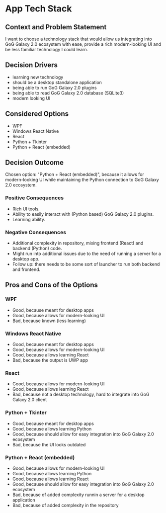 # App Tech Stack

## Context and Problem Statement

I want to choose a technology stack that would allow us integrating into GoG Galaxy 2.0 ecosystem with ease, provide a rich modern-looking UI and be less familiar technology I could learn.

## Decision Drivers

* learning new technology
* should be a desktop standalone application
* being able to run GoG Galaxy 2.0 plugins
* being able to read GoG Galaxy 2.0 database (SQLite3)
* modern looking UI

## Considered Options

* WPF
* Windows React Native
* React
* Python + Tkinter
* Python + React (embedded)

## Decision Outcome

Chosen option: "Python + React (embedded)", because it allows for modern-looking UI while maintaining the Python connection to GoG Galaxy 2.0 ecosystem.

### Positive Consequences

* Rich UI tools.
* Ability to easily interact with (Python based) GoG Galaxy 2.0 plugins.
* Learning ability.

### Negative Consequences

* Additional complexity in repository, mixing frontend (React) and backend (Python) code.
* Might run into additional issues due to the need of running a server for a desktop app.
* Follow up: there needs to be some sort of launcher to run both backend and frontend.

## Pros and Cons of the Options

### WPF

* Good, because meant for desktop apps
* Good, because allows for modern-looking UI
* Bad, because known (less learning)

### Windows React Native

* Good, because meant for desktop apps
* Good, because allows for modern-looking UI
* Good, because allows learning React
* Bad, because the output is UWP app

### React

* Good, because allows for modern-looking UI
* Good, because allows learning React
* Bad, because not a desktop technology, hard to integrate into GoG Galaxy 2.0 client

### Python + Tkinter

* Good, because meant for desktop apps
* Good, because allows learning Python
* Good, because should allow for easy integration into GoG Galaxy 2.0 ecosystem
* Bad, because the UI looks outdated

### Python + React (embedded)

* Good, because allows for modern-looking UI
* Good, because allows learning Python
* Good, because allows learning React
* Good, because should allow for easy integration into GoG Galaxy 2.0 ecosystem
* Bad, because of added complexity runnin a server for a desktop application
* Bad, because of added complexity in the repository 
